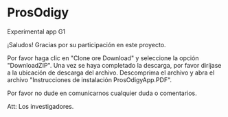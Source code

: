 # ProsOdigy
Experimental app G1

¡Saludos!
Gracias por su participación en este proyecto.


Por favor haga clic en "Clone ore Download" y seleccione la opción "DownloadZIP".
Una vez se haya completado la descarga, por favor diríjase a la ubicación de descarga del archivo.
Descomprima el archivo y abra el archivo "Instrucciones de instalación ProsOdigyApp.PDF".

Por favor no dude en comunicarnos cualquier duda o comentarios.

Att: Los investigadores. 
